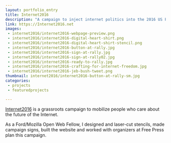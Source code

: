 ```yaml
---
layout: portfolio_entry
title: Internet2016
description: "A campaign to inject internet politics into the 2016 US Presidential Elections"
link: https://Internet2016.net
images:
 - internet2016/internet2016-webpage-preview.png
 - internet2016/internet2016-digital-heart-shirt.png
 - internet2016/internet2016-digital-heart-shirt-stencil.png
 - internet2016/internet2016-button-at-rally.jpg
 - internet2016/internet2016-sign-at-rally.jpg
 - internet2016/internet2016-sign-at-rally02.jpg
 - internet2016/internet2016-ready-to-rally.jpg
 - internet2016/internet2016-crafting-for-internet-freedom.jpg
 - internet2016/internet2016-jeb-bush-tweet.png
thumbnail: internet2016/internet2016-button-at-rally-sm.jpg
categories:
 - projects
 - featuredprojects

---
```


[Internet2016]({{page.link}}) is a grassroots campaign to mobilize people who care about the future of the Internet.

As a Ford/Mozilla Open Web Fellow, I designed and laser-cut stencils, made campaign signs, built the website and worked with organizers at Free Press plan this campaign.
